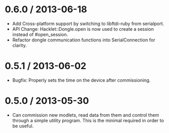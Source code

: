 
0.6.0 / 2013-06-18
==================

 * Add Cross-platform support by switching to libftdi-ruby from serialport.
 * API Change: Hacklet::Dongle.open is now used to create a session
   instead of #open_session.
 * Refactor dongle communication functions into SerialConnection for
   clarity.

0.5.1 / 2013-06-02
==================

 * Bugfix: Properly sets the time on the device after commissioning.

0.5.0 / 2013-05-30
==================

 * Can commission new modlets, read data from them and control them
   through a simple utility program. This is the minimal required in
   order to be useful.
